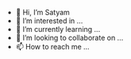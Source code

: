 - 👋 Hi, I’m Satyam 
- 👀 I’m interested in ...
- 🌱 I’m currently learning ...
- 💞️ I’m looking to collaborate on ...
- 📫 How to reach me ...

<!---
SatyamCodey/SatyamCodey is a ✨ special ✨ repository because its `README.md` (this file) appears on your GitHub profile.
You can click the Preview link to take a look at your changes.
--->
